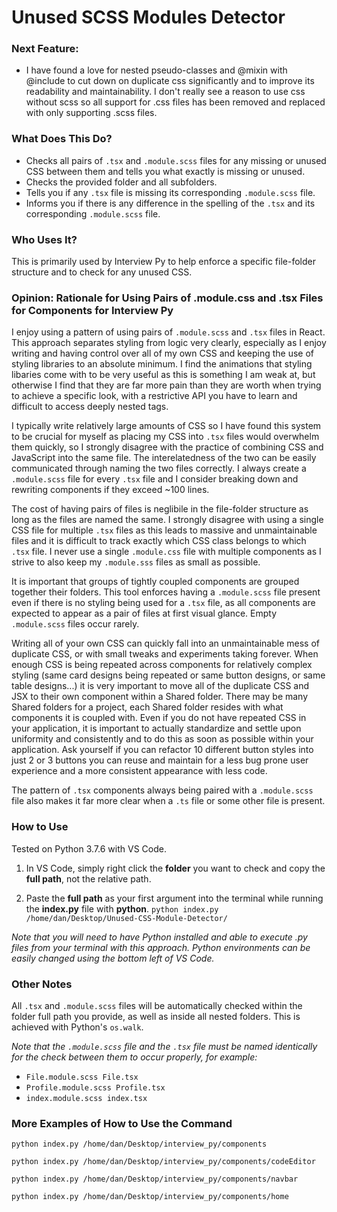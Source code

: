 # Unused SCSS Modules Detector

### Next Feature:

- I have found a love for nested pseudo-classes and @mixin with @include to cut down on duplicate css significantly and to improve its readability and maintainability. I don't really see a reason to use css without scss so all support for .css files has been removed and replaced with only supporting .scss files.


### What Does This Do?

- Checks all pairs of `.tsx` and `.module.scss` files for any missing or unused CSS between them and tells you what exactly is missing or unused.
- Checks the provided folder and all subfolders.
- Tells you if any `.tsx` file is missing its corresponding `.module.scss` file.
- Informs you if there is any difference in the spelling of the `.tsx` and its corresponding `.module.scss` file.

### Who Uses It?

This is primarily used by Interview Py to help enforce a specific file-folder structure and to check for any unused CSS.


### Opinion: Rationale for Using Pairs of .module.css and .tsx Files for Components for Interview Py

I enjoy using a pattern of using pairs of `.module.scss` and `.tsx` files in React. This approach separates styling from logic very clearly, especially as I enjoy writing and having control over all of my own CSS and keeping the use of styling libraries to an absolute minimum. I find the animations that styling libaries come with to be very useful as this is something I am weak at, but otherwise I find that they are far more pain than they are worth when trying to achieve a specific look, with a restrictive API you have to learn and difficult to access deeply nested tags.

I typically write relatively large amounts of CSS so I have found this system to be crucial for myself as placing my CSS into `.tsx` files would overwhelm them quickly, so I strongly disagree with the practice of combining CSS and JavaScript into the same file. The interelatedness of the two can be easily communicated through naming the two files correctly. I always create a `.module.scss` file for every `.tsx` file and I consider breaking down and rewriting components if they exceed ~100 lines.

The cost of having pairs of files is neglibile in the file-folder structure as long as the files are named the same. I strongly disagree with using a single CSS file for multiple `.tsx` files as this leads to massive and unmaintainable files and it is difficult to track exactly which CSS class belongs to which `.tsx` file. I never use a single `.module.css` file with multiple components as I strive to also keep my `.module.sss` files as small as possible.

It is important that groups of tightly coupled components are grouped together their folders. This tool enforces having a `.module.scss` file present even if there is no styling being used for a `.tsx` file, as all components are expected to appear as a pair of files at first visual glance. Empty `.module.scss` files occur rarely.

Writing all of your own CSS can quickly fall into an unmaintainable mess of duplicate CSS, or with small tweaks and experiments taking forever. When enough CSS is being repeated across components for relatively complex styling (same card designs being repeated or same button designs, or same table designs...) it is very important to move all of the duplicate CSS and JSX to their own component within a Shared folder. There may be many Shared folders for a project, each Shared folder resides with what components it is coupled with. Even if you do not have repeated CSS in your application, it is important to actually standardize and settle upon uniformity and consistently and to do this as soon as possible within your application. Ask yourself if you can refactor 10 different button styles into just 2 or 3 buttons you can reuse and maintain for a less bug prone user experience and a more consistent appearance with less code.

The pattern of `.tsx` components always being paired with a `.module.scss` file also makes it far more clear when a `.ts` file or some other file is present.


### How to Use

Tested on Python 3.7.6 with VS Code.

1. In VS Code, simply right click the **folder** you want to check and copy the **full path**, not the relative path.

2. Paste the **full path** as your first argument into the terminal while running the **index.py** file with **python**.
`python index.py /home/dan/Desktop/Unused-CSS-Module-Detector/`

*Note that you will need to have Python installed and able to execute .py files from your terminal with this approach. Python environments can be easily changed using the bottom left of VS Code.*

### Other Notes

All `.tsx` and `.module.scss` files will be automatically checked within the folder full path you provide, as well as inside all nested folders. This is achieved with Python's `os.walk`.

*Note that the `.module.scss` file and the `.tsx` file must be named identically for the check between them to occur properly, for example:*
- `File.module.scss File.tsx`
- `Profile.module.scss Profile.tsx`
- `index.module.scss index.tsx`


### More Examples of How to Use the Command

`python index.py /home/dan/Desktop/interview_py/components`

`python index.py /home/dan/Desktop/interview_py/components/codeEditor`

`python index.py /home/dan/Desktop/interview_py/components/navbar`

`python index.py /home/dan/Desktop/interview_py/components/home`
